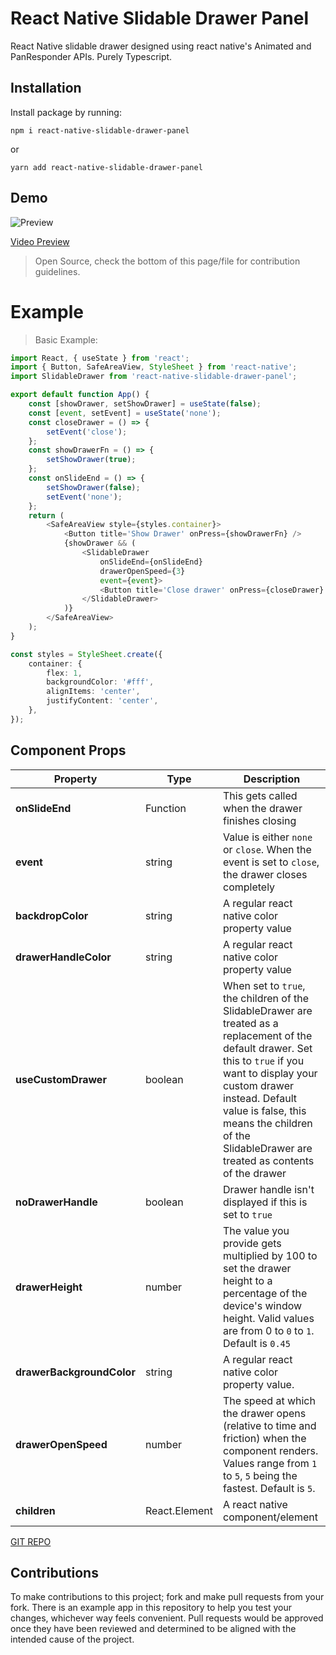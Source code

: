 # React Native Slidable Drawer Panel
React Native slidable drawer designed using react native's Animated and PanResponder APIs. Purely Typescript.


## Installation
Install package by running: 
```
npm i react-native-slidable-drawer-panel
```
or 
```
yarn add react-native-slidable-drawer-panel
```

## Demo

![Preview](https://user-images.githubusercontent.com/64725210/139653593-da42b8c1-a84e-4c63-8879-196280bbfb19.png)

[Video Preview](https://user-images.githubusercontent.com/64725210/139651952-2b545275-9ec5-4b0e-b59b-da71890e3cdf.mp4)


> Open Source, check the bottom of this page/file for contribution guidelines.

# Example
> Basic Example: 
```ts
import React, { useState } from 'react';
import { Button, SafeAreaView, StyleSheet } from 'react-native';
import SlidableDrawer from 'react-native-slidable-drawer-panel';

export default function App() {
	const [showDrawer, setShowDrawer] = useState(false);
	const [event, setEvent] = useState('none');
	const closeDrawer = () => {
		setEvent('close');
	};
	const showDrawerFn = () => {
		setShowDrawer(true);
	};
	const onSlideEnd = () => {
		setShowDrawer(false);
		setEvent('none');
	};
	return (
		<SafeAreaView style={styles.container}>
			<Button title='Show Drawer' onPress={showDrawerFn} />
			{showDrawer && (
				<SlidableDrawer
					onSlideEnd={onSlideEnd}
					drawerOpenSpeed={3}
					event={event}>
					<Button title='Close drawer' onPress={closeDrawer} />
				</SlidableDrawer>
			)}
		</SafeAreaView>
	);
}

const styles = StyleSheet.create({
	container: {
		flex: 1,
		backgroundColor: '#fff',
		alignItems: 'center',
		justifyContent: 'center',
	},
});
```

## Component Props

Property | Type | Description
--- | --- | ---
**onSlideEnd** | Function | This gets called when the drawer finishes closing
**event** | string | Value is either `none` or `close`. When the event is set to `close`, the drawer closes completely
**backdropColor** | string | A regular react native color property value
**drawerHandleColor** | string | A regular react native color property value
**useCustomDrawer** | boolean | When set to `true`, the children of the SlidableDrawer are treated as a replacement of the default drawer. Set this to `true` if you want to display your custom drawer instead. Default value is false, this means the children of the SlidableDrawer are treated as contents of the drawer
**noDrawerHandle** | boolean | Drawer handle isn't displayed if this is set to `true`
**drawerHeight** | number | The value you provide gets multiplied by 100 to set the drawer height to a percentage of the device's window height. Valid values are from 0 to `0` to `1`. Default is `0.45`
**drawerBackgroundColor** | string | A regular react native color property value.
**drawerOpenSpeed** | number | The speed at which the drawer opens (relative to time and friction) when the component renders. Values range from `1` to `5`, `5` being the fastest. Default is `5`.
**children** | React.Element | A react native component/element

[GIT REPO](https://github.com/alishalawani/react-native-slidable-drawer-panel)

## Contributions
To make contributions to this project; fork and make pull requests from your fork.
There is an example app in this repository to help you test your changes, whichever way feels convenient.
Pull requests would be approved once they have been reviewed and determined to be aligned with the intended cause of the project.